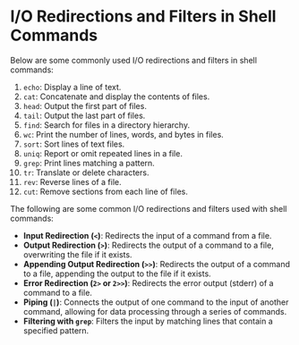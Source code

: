 # I/O Redirections and Filters in Shell Commands

Below are some commonly used I/O redirections and filters in shell commands:

1. `echo`: Display a line of text.
2. `cat`: Concatenate and display the contents of files.
3. `head`: Output the first part of files.
4. `tail`: Output the last part of files.
5. `find`: Search for files in a directory hierarchy.
6. `wc`: Print the number of lines, words, and bytes in files.
7. `sort`: Sort lines of text files.
8. `uniq`: Report or omit repeated lines in a file.
9. `grep`: Print lines matching a pattern.
10. `tr`: Translate or delete characters.
11. `rev`: Reverse lines of a file.
12. `cut`: Remove sections from each line of files.

The following are some common I/O redirections and filters used with shell commands:

- **Input Redirection (`<`)**: Redirects the input of a command from a file.
- **Output Redirection (`>`)**: Redirects the output of a command to a file, overwriting the file if it exists.
- **Appending Output Redirection (`>>`)**: Redirects the output of a command to a file, appending the output to the file if it exists.
- **Error Redirection (`2>` or `2>>`)**: Redirects the error output (stderr) of a command to a file.
- **Piping (`|`)**: Connects the output of one command to the input of another command, allowing for data processing through a series of commands.
- **Filtering with `grep`**: Filters the input by matching lines that contain a specified pattern.
